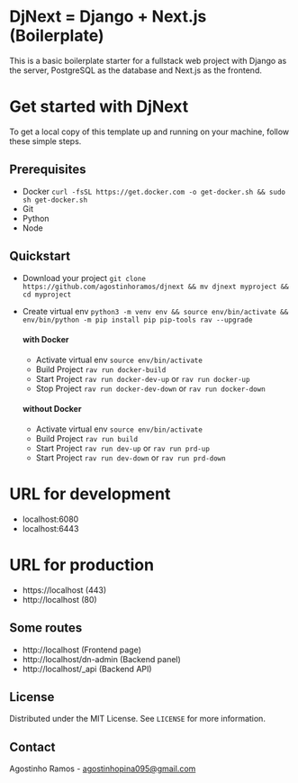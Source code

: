 # DjNext = Django + Next.js (Boilerplate)

This is a basic boilerplate starter for a fullstack web project with Django as the server, PostgreSQL as the database and Next.js as the frontend.

# Get started with DjNext
To get a local copy of this template up and running on your machine, follow these simple steps.
## Prerequisites
- Docker `curl -fsSL https://get.docker.com -o get-docker.sh && sudo sh get-docker.sh`
- Git
- Python
- Node

## Quickstart
- Download your project `git clone https://github.com/agostinhoramos/djnext && mv djnext myproject && cd myproject`
- Create virtual env `python3 -m venv env && source env/bin/activate && env/bin/python -m pip install pip pip-tools rav --upgrade`

    #### with Docker
    - Activate virtual env `source env/bin/activate`
    - Build Project `rav run docker-build`
    - Start Project `rav run docker-dev-up` or `rav run docker-up`
    - Stop Project `rav run docker-dev-down` or `rav run docker-down`

    #### without Docker
    - Activate virtual env `source env/bin/activate`
    - Build Project `rav run build`
    - Start Project `rav run dev-up` or `rav run prd-up`
    - Start Project `rav run dev-down` or `rav run prd-down`

# URL for development
- localhost:6080
- localhost:6443

# URL for production
- https://localhost (443)
- http://localhost (80)

## Some routes
- http://localhost (Frontend page)
- http://localhost/dn-admin (Backend panel)
- http://localhost/_api (Backend API)

## License
Distributed under the MIT License. See `LICENSE` for more information.

## Contact
Agostinho Ramos - [agostinhopina095@gmail.com](mailto:agostinhopina095@gmail.com)
